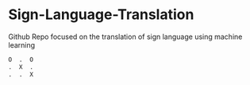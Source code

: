 # Sign-Language-Translation
Github Repo focused on the translation of sign language using machine learning

```python
O  .  O
.  X  .
.  .  X
```

